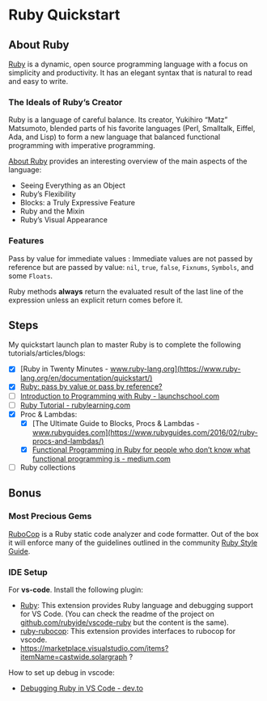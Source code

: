 # Ruby Quickstart

## About Ruby

[Ruby][] is a dynamic, open source programming language with a focus on simplicity and productivity. It has an elegant syntax that is natural to read and easy to write.

### The Ideals of Ruby’s Creator

Ruby is a language of careful balance. Its creator, Yukihiro “Matz” Matsumoto, blended parts of his favorite languages (Perl, Smalltalk, Eiffel, Ada, and Lisp) to form a new language that balanced functional programming with imperative programming.

[About Ruby][] provides an interesting overview of the main aspects of the language:

* Seeing Everything as an Object
* Ruby’s Flexibility
* Blocks: a Truly Expressive Feature
* Ruby and the Mixin
* Ruby’s Visual Appearance

[Ruby]: https://www.ruby-lang.org/en/
[About Ruby]: https://www.ruby-lang.org/en/about/

### Features

Pass by value for immediate values
:    Immediate values are not passed by reference but are passed by value: `nil`, `true`, `false`, `Fixnums`, `Symbols`, and some `Floats`.

Ruby methods **always** return the evaluated result of the last line of the expression unless an explicit return comes before it.

## Steps

My quickstart launch plan to master Ruby is to complete the following tutorials/articles/blogs:

* [x] [Ruby in Twenty Minutes - www.ruby-lang.org](https://www.ruby-lang.org/en/documentation/quickstart/)
* [x] [Ruby: pass by value or pass by reference?](http://rubyblog.pro/2017/09/pass-by-value-or-pass-by-reference)
* [ ] [Introduction to Programming with Ruby - launchschool.com](https://launchschool.com/books/ruby/read/introduction#howtoreadthisbook)
* [ ] [Ruby Tutorial - rubylearning.com](http://rubylearning.com/satishtalim/tutorial.html)
* [x] Proc & Lambdas:
  * [x] [The Ultimate Guide to Blocks, Procs & Lambdas - www.rubyguides.com](https://www.rubyguides.com/2016/02/ruby-procs-and-lambdas/)
  * [x] [Functional Programming in Ruby for people who don’t know what functional programming is - medium.com](https://medium.com/craft-academy/functional-programming-in-ruby-for-people-who-dont-know-what-functional-programming-is-f0c4ab7dc68c)
* [ ] Ruby collections

## Bonus

### Most Precious Gems

[RuboCop](https://github.com/rubocop-hq/rubocop) is a Ruby static code analyzer and code formatter. Out of the box it will enforce many of the guidelines outlined in the community [Ruby Style Guide](https://rubystyle.guide/).

### IDE Setup

For **vs-code**. Install the following plugin:

* [Ruby](https://marketplace.visualstudio.com/items?itemName=rebornix.Ruby): This extension provides Ruby language and debugging support for VS Code. (You can check the readme of the project on [github.com/rubyide/vscode-ruby](https://github.com/rubyide/vscode-ruby) but the content is the same).
* [ruby-rubocop](https://marketplace.visualstudio.com/items?itemName=misogi.ruby-rubocop): This extension provides interfaces to rubocop for vscode.
* https://marketplace.visualstudio.com/items?itemName=castwide.solargraph ?

How to set up debug in vscode:

* [Debugging Ruby in VS Code - dev.to](https://dev.to/dnamsons/ruby-debugging-in-vscode-3bkj)
